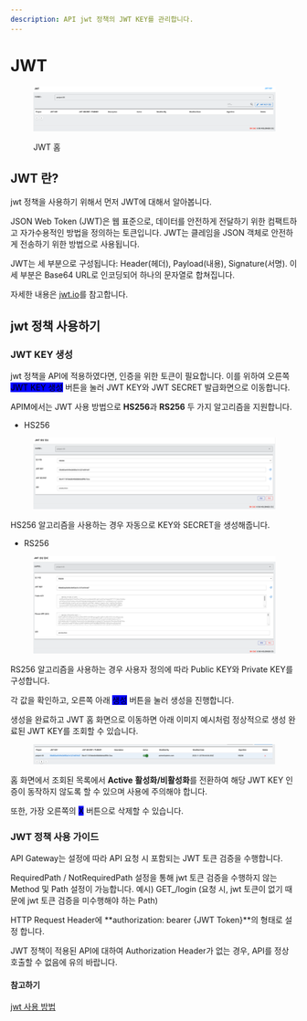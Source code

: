 ```yaml
---
description: API jwt 정책의 JWT KEY를 관리합니다.
---
```


# JWT

<figure><img src="../../.gitbook/assets/image (2) (1) (1) (1) (1).png" alt=""><figcaption><p>JWT 홈</p></figcaption></figure>

## JWT 란?

jwt 정책을 사용하기 위해서 먼저 JWT에 대해서 알아봅니다.

JSON Web Token (JWT)은 웹 표준으로, 데이터를 안전하게 전달하기 위한 컴팩트하고 자가수용적인 방법을 정의하는 토큰입니다. JWT는 클레임을 JSON 객체로 안전하게 전송하기 위한 방법으로 사용됩니다.

JWT는 세 부분으로 구성됩니다: Header(헤더), Payload(내용), Signature(서명). 이 세 부분은 Base64 URL로 인코딩되어 하나의 문자열로 합쳐집니다.

자세한 내용은 [jwt.io](https://jwt.io/)를  참고합니다.

## jwt 정책 사용하기

### JWT KEY 생성

jwt 정책을 API에 적용하였다면, 인증을 위한 토큰이 필요합니다. 이를 위하여 오른쪽 <mark style="background-color:blue;">JWT KEY 생성</mark> 버튼을 눌러 JWT KEY와 JWT SECRET 발급화면으로 이동합니다.

APIM에서는 JWT 사용 방법으로 **HS256**과 **RS256** 두 가지 알고리즘을 지원합니다.

* HS256

<figure><img src="../../.gitbook/assets/image (75).png" alt=""><figcaption></figcaption></figure>

HS256 알고리즘을 사용하는 경우 자동으로 KEY와 SECRET을 생성해줍니다.

* RS256

<figure><img src="../../.gitbook/assets/image (76).png" alt=""><figcaption></figcaption></figure>

RS256 알고리즘을 사용하는 경우 사용자 정의에 따라 Public KEY와 Private KEY를 구성합니다.

각 값을 확인하고, 오른쪽 아래 <mark style="background-color:blue;">생성</mark> 버튼을 눌러 생성을 진행합니다.

생성을 완료하고 JWT 홈 화면으로 이동하면 아래 이미지 예시처럼 정상적으로 생성 완료된 JWT KEY를 조회할 수 있습니다.

<figure><img src="../../.gitbook/assets/image (77).png" alt=""><figcaption></figcaption></figure>

홈 화면에서 조회된 목록에서 **Active** **활성화/비활성화**를 전환하여 해당 JWT KEY 인증이 동작하지 않도록 할 수 있으며 사용에 주의해야 합니다.&#x20;

또한, 가장 오른쪽의 <mark style="background-color:blue;">X</mark> 버튼으로 삭제할 수 있습니다.

### JWT 정책 사용 가이드

API Gateway는 설정에 따라 API 요청 시 포함되는 JWT 토큰 검증을 수행합니다.

RequiredPath / NotRequiredPath 설정을 통해 jwt 토큰 검증을 수행하지 않는 Method 및 Path 설정이 가능합니다. 예시) GET\_/login (요청 시, jwt 토큰이 없기 때문에 jwt 토큰 검증을 미수행해야 하는 Path)

HTTP Request Header에 **authorization: bearer {JWT Token}**의 형태로 설정 합니다.

JWT 정책이 적용된 API에 대하여 Authorization Header가 없는 경우, API를 정상 호출할 수 없음에 유의 바랍니다.

#### 참고하기

[jwt 사용 방법](https://jwt.io/introduction)

